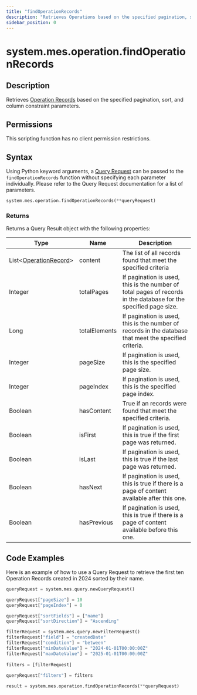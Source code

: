 ```yaml
---
title: "findOperationRecords"
description: "Retrieves Operations based on the specified pagination, sort, and column constraint parameters."
sidebar_position: 0
---
```


# system.mes.operation.findOperationRecords

## Description

Retrieves [Operation Records](../../data-model/operation-model/operation-record.md) based on the specified pagination, sort, and column constraint parameters.

## Permissions

This scripting function has no client permission restrictions.

## Syntax
Using Python keyword arguments, a [Query Request](./query-request.md) can be passed to the `findOperationRecords` function
without specifying each parameter individually. Please refer to the Query Request documentation for a list of parameters.
```python
system.mes.operation.findOperationRecords(**queryRequest)
```

### Returns

Returns a Query Result object with the following properties:

| Type                                                                                 | Name          | Description                                                                                                      |
|--------------------------------------------------------------------------------------| ------------- | ---------------------------------------------------------------------------------------------------------------- |
| List\<[OperationRecord](../../data-model/operation-model/operation-record.md)> | content       | The list of all records found that meet the specified criteria                                                   |
| Integer                                                                              | totalPages    | If pagination is used, this is the number of total pages of records in the database for the specified page size. |
| Long                                                                                 | totalElements | If pagination is used, this is the number of records in the database that meet the specified criteria.           |
| Integer                                                                              | pageSize      | If pagination is used, this is the specified page size.                                                          |
| Integer                                                                              | pageIndex     | If pagination is used, this is the specified page index.                                                         |
| Boolean                                                                              | hasContent    | True if an records were found that meet the specified criteria.                                                  |
| Boolean                                                                              | isFirst       | If pagination is used, this is true if the first page was returned.                                              |
| Boolean                                                                              | isLast        | If pagination is used, this is true if the last page was returned.                                               |
| Boolean                                                                              | hasNext       | If pagination is used, this is true if there is a page of content available after this one.                      |
| Boolean                                                                              | hasPrevious   | If pagination is used, this is true if there is a page of content available before this one.                     |

## Code Examples

Here is an example of how to use a Query Request to retrieve the first ten Operation Records created in 2024 sorted by their
name.


```python
queryRequest = system.mes.query.newQueryRequest()  

queryRequest["pageSize"] = 10
queryRequest["pageIndex"] = 0

queryRequest["sortFields"] = ["name"]
queryRequest["sortDirection"] = "Ascending"

filterRequest = system.mes.query.newFilterRequest()  
filterRequest["field"] = "createdDate"  
filterRequest["condition"] = "between"  
filterRequest["minDateValue"] = "2024-01-01T00:00:00Z"
filterRequest["maxDateValue"] = "2025-01-01T00:00:00Z"
    
filters = [filterRequest]  
  
queryRequest["filters"] = filters  

result = system.mes.operation.findOperationRecords(**queryRequest)
```


